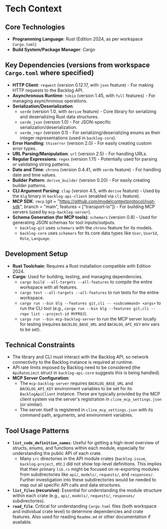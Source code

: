# Tech Context

## Core Technologies
-   **Programming Language**: Rust (Edition 2024, as per workspace `Cargo.toml`)
-   **Build System/Package Manager**: Cargo

## Key Dependencies (versions from workspace `Cargo.toml` where specified)
-   **HTTP Client**: `reqwest` (version 0.12.17, with `json` feature) - For making HTTP requests to the Backlog API.
-   **Asynchronous Runtime**: `tokio` (version 1.45, with `full` features) - For managing asynchronous operations.
-   **Serialization/Deserialization**:
    -   `serde` (version 1.0, with `derive` feature) - Core library for serializing and deserializing Rust data structures.
    -   `serde_json` (version 1.0) - For JSON-specific serialization/deserialization.
    -   `serde_repr` (version 0.1) - For serializing/deserializing enums as their integer representations (used in `backlog-core`).
-   **Error Handling**: `thiserror` (version 2.0) - For easily creating custom error types.
-   **URL Parsing/Manipulation**: `url` (version 2.5) - For handling URLs.
-   **Regular Expressions**: `regex` (version 1.11) - Potentially used for parsing or validating string patterns.
-   **Date and Time**: `chrono` (version 0.4.41, with `serde` feature) - For handling date and time values.
-   **Builder Pattern**: `derive_builder` (version 0.20) - For easily creating builder patterns.
-   **CLI Argument Parsing**: `clap` (version 4.5, with `derive` feature) - Used by the `blg` binary in `backlog-api-client` (enabled via `cli` feature).
-   **MCP SDK**: `rmcp` (git = "https://github.com/modelcontextprotocol/rust-sdk", branch = "main", features = ["transport-io"]) - For building MCP servers (used by `mcp-backlog-server`).
-   **Schema Generation (for MCP tools)**: `schemars` (version 0.8) - Used for generating JSON schemas for tool inputs/outputs.
    -   `backlog-git` uses `schemars` with the `chrono` feature for its models.
    -   `backlog-core` uses `schemars` for its core data types like `User`, `UserId`, `Role`, `Language`.

## Development Setup
-   **Rust Toolchain**: Requires a Rust installation compatible with Edition 2024.
-   **Cargo**: Used for building, testing, and managing dependencies.
    -   `cargo build --all-targets --all-features` to compile the entire workspace with all features.
    -   `cargo test --all-targets --all-features` to run tests for the entire workspace.
    -   `cargo run --bin blg --features git,cli -- <subcommand> <args>` to run the CLI tool (e.g., `cargo run --bin blg --features git,cli -- repo list --project-id MYPROJ`).
    -   `cargo run --bin mcp-backlog-server` to run the MCP server locally for testing (requires `BACKLOG_BASE_URL` and `BACKLOG_API_KEY` env vars to be set).

## Technical Constraints
-   The library and CLI must interact with the Backlog API, so network connectivity to the Backlog instance is required at runtime.
-   API rate limits imposed by Backlog need to be considered (the `ApiRateLimit` struct in `backlog-api-core` suggests this is being handled).
-   **MCP Server Configuration**:
    -   The `mcp-backlog-server` requires `BACKLOG_BASE_URL` and `BACKLOG_API_KEY` environment variables to be set for its `BacklogApiClient` instance. These are typically provided by the MCP client system via the server's registration in `cline_mcp_settings.json` (or similar).
    -   The server itself is registered in `cline_mcp_settings.json` with its command path, arguments, and environment variables.

## Tool Usage Patterns
-   **`list_code_definition_names`**: Useful for getting a high-level overview of structs, enums, and functions within each module, especially for understanding the public API of each crate.
    -   Many `src` directories in the API module crates (`backlog-issue`, `backlog-project`, etc.) did not show top-level definitions. This implies that their primary `lib.rs` might be focused on re-exporting modules from subdirectories like `api/`, `models/`, `requests/`, and `responses/`. Further investigation into these subdirectories would be needed to map out all specific API calls and data structures.
-   **`list_files` (recursive)**: Essential for understanding the module structure within each crate (e.g., `api/`, `models/`, `requests/`, `responses/` subdirectories).
-   **`read_file`**: Critical for understanding `Cargo.toml` files (both workspace and individual crate level) to determine dependencies and crate features. Also used for reading `Readme.md` or other documentation if available.
